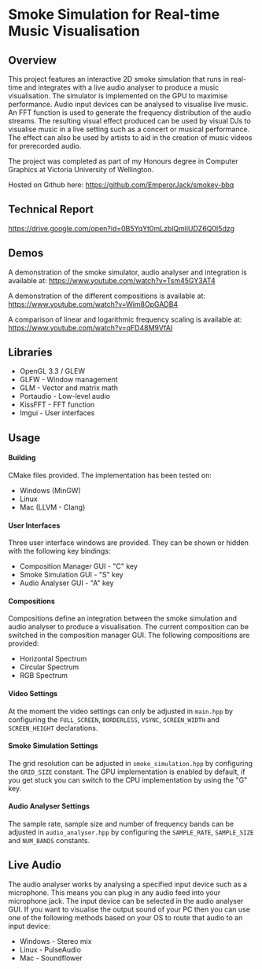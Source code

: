  
# Smoke Simulation for Real-time Music Visualisation

## Overview

This project features an interactive 2D smoke simulation that runs in real-time and
integrates with a live audio analyser to produce a music visualisation. The simulator
is implemented on the GPU to maximise performance. Audio input devices can be analysed
to visualise live music. An FFT function is used to generate the frequency distribution
of the audio streams. The resulting visual effect produced can be used by visual DJs to
visualise music in a live setting such as a concert or musical performance. The effect
can also be used by artists to aid in the creation of music videos for prerecorded audio.

The project was completed as part of my Honours degree in Computer Graphics at Victoria University of Wellington.

Hosted on Github here: https://github.com/EmperorJack/smokey-bbq

## Technical Report

https://drive.google.com/open?id=0B5YqYt0mLzblQmliUDZ6Q0I5dzg

## Demos

A demonstration of the smoke simulator, audio analyser and integration is available at:
https://www.youtube.com/watch?v=Tsm45GY3AT4

A demonstration of the different compositions is available at:
https://www.youtube.com/watch?v=Wim8OpGADB4

A comparison of linear and logarithmic frequency scaling is available at:
https://www.youtube.com/watch?v=qFD48M9VfAI

## Libraries

- OpenGL 3.3 / GLEW
- GLFW - Window management
- GLM - Vector and matrix math
- Portaudio - Low-level audio
- KissFFT - FFT function
- Imgui - User interfaces

## Usage

#### Building

CMake files provided. The implementation has been tested on:
- Windows (MinGW)
- Linux
- Mac (LLVM - Clang)

#### User Interfaces

Three user interface windows are provided. They can be shown or hidden with the following
key bindings:
- Composition Manager GUI - "C" key
- Smoke Simulation GUI - "S" key
- Audio Analyser GUI - "A" key

#### Compositions

Compositions define an integration between the smoke simulation and audio analyser to
produce a visualisation. The current composition can be switched in the composition
manager GUI. The following compositions are provided:
- Horizontal Spectrum
- Circular Spectrum
- RGB Spectrum

#### Video Settings

At the moment the video settings can only be adjusted in `main.hpp` by configuring the 
`FULL_SCREEN`, `BORDERLESS`, `VSYNC`, `SCREEN_WIDTH` and `SCREEN_HEIGHT` declarations.

#### Smoke Simulation Settings

The grid resolution can be adjusted in `smoke_simulation.hpp` by configuring the
`GRID_SIZE` constant. The GPU implementation is enabled by default, if you get
stuck you can switch to the CPU implementation by using the "G" key.

#### Audio Analyser Settings

The sample rate, sample size and number of frequency bands can be adjusted in
`audio_analyser.hpp` by configuring the `SAMPLE_RATE`, `SAMPLE_SIZE` and `NUM_BANDS`
constants.

## Live Audio

The audio analyser works by analysing a specified input device such as a microphone.
This means you can plug in any audio feed into your microphone jack. The input device can
be selected in the audio analyser GUI. If you want to visualise the output sound of your 
PC then you can use one of the following methods based on your OS to route that audio to
an input device:
- Windows - Stereo mix
- Linux - PulseAudio
- Mac - Soundflower
